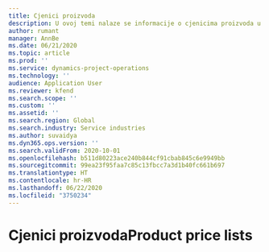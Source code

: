 ```yaml
---
title: Cjenici proizvoda
description: U ovoj temi nalaze se informacije o cjenicima proizvoda u projektnim operacijama.
author: rumant
manager: AnnBe
ms.date: 06/21/2020
ms.topic: article
ms.prod: ''
ms.service: dynamics-project-operations
ms.technology: ''
audience: Application User
ms.reviewer: kfend
ms.search.scope: ''
ms.custom: ''
ms.assetid: ''
ms.search.region: Global
ms.search.industry: Service industries
ms.author: suvaidya
ms.dyn365.ops.version: ''
ms.search.validFrom: 2020-10-01
ms.openlocfilehash: b511d80223ace240b844cf91cbab845c6e9949bb
ms.sourcegitcommit: 99ea23f95faa7c85c13fbcc7a3d1b40fc661b697
ms.translationtype: HT
ms.contentlocale: hr-HR
ms.lasthandoff: 06/22/2020
ms.locfileid: "3750234"
---
```

# <a name="product-price-lists"></a><span data-ttu-id="eb0dc-103">Cjenici proizvoda</span><span class="sxs-lookup"><span data-stu-id="eb0dc-103">Product price lists</span></span>
